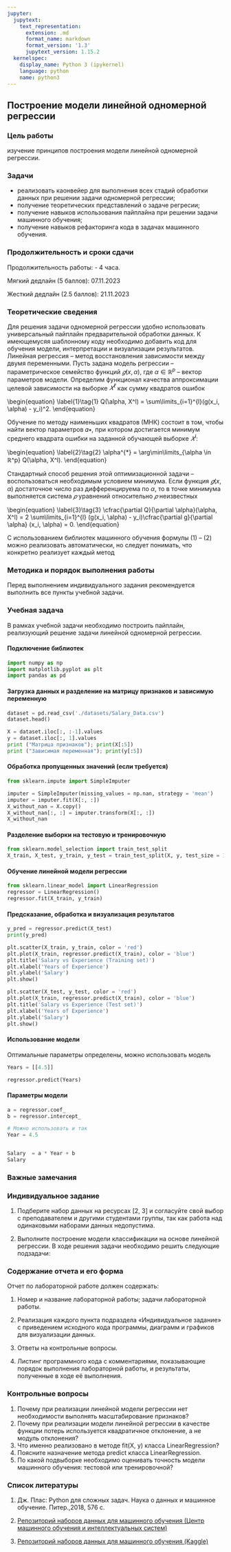 ```yaml
---
jupyter:
  jupytext:
    text_representation:
      extension: .md
      format_name: markdown
      format_version: '1.3'
      jupytext_version: 1.15.2
  kernelspec:
    display_name: Python 3 (ipykernel)
    language: python
    name: python3
---
```


## Построение модели линейной одномерной регрессии


### Цель работы

изучение принципов построения модели линейной одномерной регрессии.

### Задачи 

 - реализовать каонвейер для выполнения всех стадий обработки данных при решении задачи одномерной регрессии;
 - получение теоретических представлений о задаче регресии;
 - получение навыков использования пайплайна при решении задачи машинного обучения;
 - получение навыков рефакторинга кода в задачах машинного обучения.

### Продолжительность и сроки сдачи

Продолжительность работы: - 4 часа.

Мягкий дедлайн (5 баллов): 07.11.2023

Жесткий дедлайн (2.5 баллов): 21.11.2023


### Теоретические сведения

<!-- #region -->
Для решения задачи одномерной регрессии удобно использовать универсальный пайплайн предварительной обработки данных. 
К имеющемусяя шаблонному коду необходимо добавить код для обучения модели, интерпретации и визуализации результатов.
Линейная регрессия – метод восстановления зависимости между двумя переменными. 
Пусть задана модель регрессии – параметрическое семейство функций $𝑔(x, \alpha)$, где $\alpha \in ℝ^p$  – вектор параметров модели. 
Определим функционал качества аппроксимации целевой зависимости на выборке $𝑋^ℓ$ как сумму квадратов ошибок

\begin{equation}
\label{1}\tag{1}
Q(\alpha, X^l) = \sum\limits_{i=1}^{l}(g(x_i, \alpha) - y_i)^2.
\end{equation}

Обучение по методу наименьших квадратов (МНК) состоит в том, чтобы найти вектор параметров 𝛼∗, при котором достигается минимум среднего
квадрата ошибки на заданной обучающей выборке $𝑋^l$:

\begin{equation}
\label{2}\tag{2}
\alpha^{*} = \arg\min\limits_{\alpha \in  ℝ^p} Q(\alpha, X^l).
\end{equation}

Стандартный способ решения этой оптимизационной задачи – воспользоваться необходимым условием минимума. 
Если функция $𝑔(x, \alpha)$ достаточное число раз дифференцируема по $\alpha$, то в точке минимума выполняется система $𝑝$ уравнений относительно $𝑝$ неизвестных

\begin{equation}
\label{3}\tag{3}
\cfrac{\partial Q}{\partial \alpha}(\alpha, X^l) = 2 \sum\limits_{i=1}^{l} (g(x_i, \alpha) - y_i)\cfrac{\partial g}{\partial \alpha} (x_i, \alpha) = 0.
\end{equation}


С использованием библиотек машинного обучения формулы (1) – (2) можно реализовать автоматически, но следует понимать, что конкретно
реализует каждый метод


<!-- #endregion -->

### Методика и порядок выполнения работы
Перед выполнением индивидуального задания рекомендуется выполнить все пункты учебной задачи.


### Учебная задача

В рамках учебной задачи необходимо построить пайплайн, реализующий решение задачи линейной одномерной регрессии.


#### Подключение библиотек

```python
import numpy as np
import matplotlib.pyplot as plt
import pandas as pd
```

#### Загрузка данных и разделение на матрицу признаков и зависимую переменную

```python
dataset = pd.read_csv('./datasets/Salary_Data.csv')
dataset.head()
```

```python
X = dataset.iloc[:, :-1].values
y = dataset.iloc[:, 1].values
print ("Матрица признаков"); print(X[:5])
print ("Зависимая переменная"); print(y[:5])
```

#### Обработка пропущенных значений (если требуется)

```python
from sklearn.impute import SimpleImputer

imputer = SimpleImputer(missing_values = np.nan, strategy = 'mean')
imputer = imputer.fit(X[:, :])
X_without_nan = X.copy()
X_without_nan[:, :] = imputer.transform(X[:, :])
X_without_nan

```

#### Разделение выборки на тестовую и тренировочную

```python
from sklearn.model_selection import train_test_split
X_train, X_test, y_train, y_test = train_test_split(X, y, test_size = 1/4, random_state = 0) 
```

#### Обучение линейной модели регрессии

```python
from sklearn.linear_model import LinearRegression
regressor = LinearRegression()
regressor.fit(X_train, y_train)
```

#### Предсказание, обработка и визуализация результатов

```python
y_pred = regressor.predict(X_test)
print(y_pred)
```

```python
plt.scatter(X_train, y_train, color = 'red')
plt.plot(X_train, regressor.predict(X_train), color = 'blue')
plt.title('Salary vs Experience (Training set)')
plt.xlabel('Years of Experience')
plt.ylabel('Salary')
plt.show()
```

```python
plt.scatter(X_test, y_test, color = 'red')
plt.plot(X_train, regressor.predict(X_train), color = 'blue')
plt.title('Salary vs Experience (Test set)')
plt.xlabel('Years of Experience')
plt.ylabel('Salary')
plt.show()
```

#### Использование модели
Оптимальные параметры определены, можно использовать модель

```python
Years = [[4.5]]

regressor.predict(Years)

```

#### Параметры модели

```python
a = regressor.coef_
b = regressor.intercept_
```

```python
# Можно использовать и так
Year = 4.5


Salary  = a * Year + b 
Salary
```

### Важные замечания



### Индивидуальное задание

1. Подберите набор данных на ресурсах [2, 3] и согласуйте свой выбор с преподавателем и другими студентами группы, так
как работа над одинаковыми наборами данных недопустима.

2. Выполните построение модели классификации на основе линейной регрессии. В ходе решения задачи необходимо решить следующие подзадачи:
 


### Содержание отчета и его форма

Отчет по лабораторной работе должен содержать:

1. Номер и название лабораторной работы; задачи лабораторной работы.

2. Реализация каждого пункта подраздела «Индивидуальное задание» с приведением исходного кода программы, диаграмм и графиков для визуализации данных.

3. Ответы на контрольные вопросы.

4. Листинг программного кода с комментариями, показывающие порядок выполнения лабораторной работы, и результаты, полученные в ходе её выполнения.


### Контрольные вопросы

1. Почему при реализации линейной модели регрессии нет необходимости выполнять масштабирование признаков?
2. Почему при реализации модели линейной регрессии в качестве функции потерь используется квадратичное отклонение, а не модуль отклонения?
3. Что именно реализовано в методе fit(X, y) класса LinearRegression?
4. Поясните назначение метода predict класса LinearRegression.
5. По какой подвыборке необходимо оценивать точность модели машинного обучения: тестовой или тренировочной?


### Список литературы

1. Дж. Плас: Python для сложных задач. Наука о данных и машинное обучение. Питер.,2018, 576 с.

2. [Репозиторий наборов данных для машинного обучения (Центр машинного обучения и интеллектуальных систем)](https://archive.ics.uci.edu/datasets)

3. [Репозиторий наборов данных для машинного обучения (Kaggle)](https://www.kaggle.com/datasets/)

